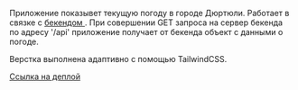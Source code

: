 Приложение показывет текущую погоду в городе Дюртюли. Работает в связке с [бекендом ](https://github.com/ramil290989/weather-server). При совершении GET запроса на сервер бекенда по адресу '/api' приложение получает от бекенда объект с данными о погоде.

Верстка выполнена адаптивно с помощью TailwindCSS.

[Ссылка на деплой](https://weather-durtyuli.vercel.app/)
